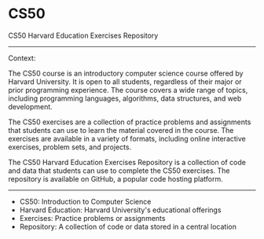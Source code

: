 # CS50
CS50 Harvard Education Exercises Repository

---

Context:

The CS50 course is an introductory computer science course offered by Harvard University. It is open to all students, regardless of their major or prior programming experience. The course covers a wide range of topics, including programming languages, algorithms, data structures, and web development.

The CS50 exercises are a collection of practice problems and assignments that students can use to learn the material covered in the course. The exercises are available in a variety of formats, including online interactive exercises, problem sets, and projects.

The CS50 Harvard Education Exercises Repository is a collection of code and data that students can use to complete the CS50 exercises. The repository is available on GitHub, a popular code hosting platform.

---

- CS50: Introduction to Computer Science
- Harvard Education: Harvard University's educational offerings
- Exercises: Practice problems or assignments
- Repository: A collection of code or data stored in a central location
